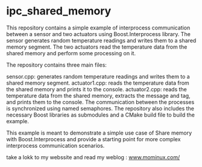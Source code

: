 # ipc_shared_memory
This repository contains a simple example of interprocess communication between a sensor and two actuators using Boost.Interprocess library. The sensor generates random temperature readings and writes them to a shared memory segment. The two actuators read the temperature data from the shared memory and perform some processing on it.

The repository contains three main files:

sensor.cpp: generates random temperature readings and writes them to a shared memory segment.
actuator1.cpp: reads the temperature data from the shared memory and prints it to the console.
actuator2.cpp: reads the temperature data from the shared memory, extracts the message and tag, and prints them to the console.
The communication between the processes is synchronized using named semaphores. The repository also includes the necessary Boost libraries as submodules and a CMake build file to build the example.

This example is meant to demonstrate a simple use case of Share memory with Boost.Interprocess and provide a starting point for more complex interprocess communication scenarios. 

take a lokk to my webssite and read my weblog : www.mominux.com/
